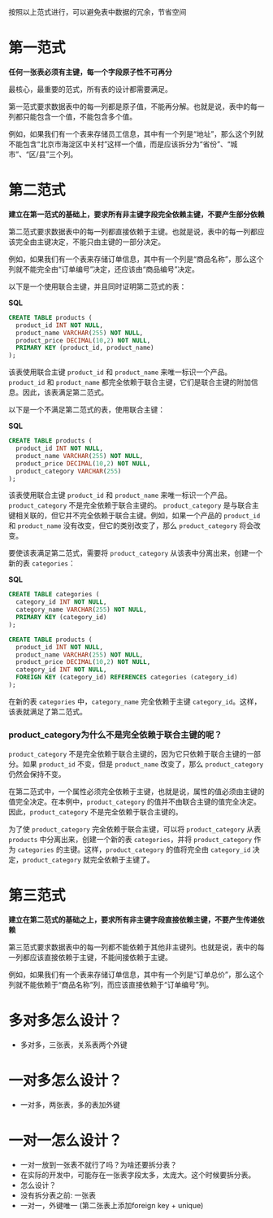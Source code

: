 按照以上范式进行，可以避免表中数据的冗余，节省空间

# 第一范式

**任何一张表必须有主键，每一个字段原子性不可再分**

最核心，最重要的范式，所有表的设计都需要满足。

第一范式要求数据表中的每一列都是原子值，不能再分解。也就是说，表中的每一列都只能包含一个值，不能包含多个值。

例如，如果我们有一个表来存储员工信息，其中有一个列是“地址”，那么这个列就不能包含“北京市海淀区中关村”这样一个值，而是应该拆分为“省份”、“城市”、“区/县”三个列。

# 第二范式

**建立在第一范式的基础上，要求所有非主键字段完全依赖主键，不要产生部分依赖**

第二范式要求数据表中的每一列都直接依赖于主键。也就是说，表中的每一列都应该完全由主键决定，不能只由主键的一部分决定。

例如，如果我们有一个表来存储订单信息，其中有一个列是“商品名称”，那么这个列就不能完全由“订单编号”决定，还应该由“商品编号”决定。

以下是一个使用联合主键，并且同时证明第二范式的表：

**SQL**

```SQL
CREATE TABLE products (
  product_id INT NOT NULL,
  product_name VARCHAR(255) NOT NULL,
  product_price DECIMAL(10,2) NOT NULL,
  PRIMARY KEY (product_id, product_name)
);
```

该表使用联合主键 `product_id` 和 `product_name` 来唯一标识一个产品。 `product_id` 和 `product_name` 都完全依赖于联合主键，它们是联合主键的附加信息。因此，该表满足第二范式。

以下是一个不满足第二范式的表，使用联合主键：

**SQL**

```SQL
CREATE TABLE products (
  product_id INT NOT NULL,
  product_name VARCHAR(255) NOT NULL,
  product_price DECIMAL(10,2) NOT NULL,
  product_category VARCHAR(255)
);
```

该表使用联合主键 `product_id` 和 `product_name` 来唯一标识一个产品。 `product_category` 不是完全依赖于联合主键的。 `product_category` 是与联合主键相关联的，但它并不完全依赖于联合主键。例如，如果一个产品的 `product_id` 和 `product_name` 没有改变，但它的类别改变了，那么 `product_category` 将会改变。

要使该表满足第二范式，需要将 `product_category` 从该表中分离出来，创建一个新的表 `categories`：

**SQL**

```SQL
CREATE TABLE categories (
  category_id INT NOT NULL,
  category_name VARCHAR(255) NOT NULL,
  PRIMARY KEY (category_id)
);

CREATE TABLE products (
  product_id INT NOT NULL,
  product_name VARCHAR(255) NOT NULL,
  product_price DECIMAL(10,2) NOT NULL,
  category_id INT NOT NULL,
  FOREIGN KEY (category_id) REFERENCES categories (category_id)
);
```

在新的表 `categories` 中，`category_name` 完全依赖于主键 `category_id`。这样，该表就满足了第二范式。

### product_category为什么不是完全依赖于联合主键的呢？

`product_category` 不是完全依赖于联合主键的，因为它只依赖于联合主键的一部分。如果 `product_id` 不变，但是 `product_name` 改变了，那么 `product_category` 仍然会保持不变。

在第二范式中，一个属性必须完全依赖于主键，也就是说，属性的值必须由主键的值完全决定。在本例中，`product_category` 的值并不由联合主键的值完全决定。因此，`product_category` 不是完全依赖于联合主键的。

为了使 `product_category` 完全依赖于联合主键，可以将 `product_category` 从表 `products` 中分离出来，创建一个新的表 `categories`，并将 `product_category` 作为 `categories` 的主键。这样，`product_category` 的值将完全由 `category_id` 决定，`product_category` 就完全依赖于主键了。

# 第三范式

**建立在第二范式的基础之上，要求所有非主键字段直接依赖主键，不要产生传递依赖**

第三范式要求数据表中的每一列都不能依赖于其他非主键列。也就是说，表中的每一列都应该直接依赖于主键，不能间接依赖于主键。

例如，如果我们有一个表来存储订单信息，其中有一个列是“订单总价”，那么这个列就不能依赖于“商品名称”列，而应该直接依赖于“订单编号”列。

# 多对多怎么设计？

- 多对多，三张表，关系表两个外键

# 一对多怎么设计？

- 一对多，两张表，多的表加外键

# 一对一怎么设计？

- 一对一放到一张表不就行了吗？为啥还要拆分表？
- 在实际的开发中，可能存在一张表字段太多，太庞大。这个时候要拆分表。
- 怎么设计？
- 没有拆分表之前: 一张表
- 一对一，外键唯一 (第二张表上添加foreign key + unique)